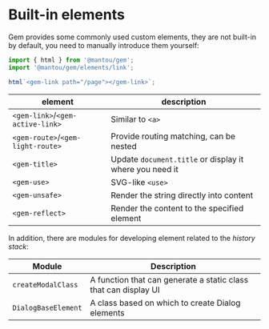 # Built-in elements

Gem provides some commonly used custom elements, they are not built-in by default, you need to manually introduce them yourself:

```js
import { html } from '@mantou/gem';
import '@mantou/gem/elements/link';

html`<gem-link path="/page"></gem-link>`;
```

| element                           | description                                             |
| --------------------------------- | ------------------------------------------------------- |
| `<gem-link>`/`<gem-active-link>`  | Similar to `<a>`                                        |
| `<gem-route>`/`<gem-light-route>` | Provide routing matching, can be nested                 |
| `<gem-title>`                     | Update `document.title` or display it where you need it |
| `<gem-use>`                       | SVG-like `<use>`                                        |
| `<gem-unsafe>`                    | Render the string directly into content                 |
| `<gem-reflect>`                   | Render the content to the specified element             |

In addition, there are modules for developing element related to the _history stack_:

| Module              | Description                                                     |
| ------------------- | --------------------------------------------------------------- |
| `createModalClass`  | A function that can generate a static class that can display UI |
| `DialogBaseElement` | A class based on which to create Dialog elements                |
